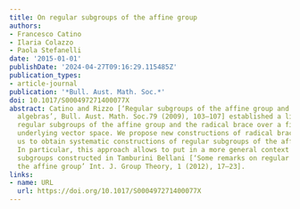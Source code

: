 ```yaml
---
title: On regular subgroups of the affine group
authors:
- Francesco Catino
- Ilaria Colazzo
- Paola Stefanelli
date: '2015-01-01'
publishDate: '2024-04-27T09:16:29.115485Z'
publication_types:
- article-journal
publication: '*Bull. Aust. Math. Soc.*'
doi: 10.1017/S000497271400077X
abstract: Catino and Rizzo [‘Regular subgroups of the affine group and radical circle
  algebras’, Bull. Aust. Math. Soc.79 (2009), 103–107] established a link between
  regular subgroups of the affine group and the radical brace over a field on the
  underlying vector space. We propose new constructions of radical braces that allow
  us to obtain systematic constructions of regular subgroups of the affine group.
  In particular, this approach allows to put in a more general context the regular
  subgroups constructed in Tamburini Bellani [‘Some remarks on regular subgroups of
  the affine group’ Int. J. Group Theory, 1 (2012), 17–23].
links:
- name: URL
  url: https://doi.org/10.1017/S000497271400077X
---
```

